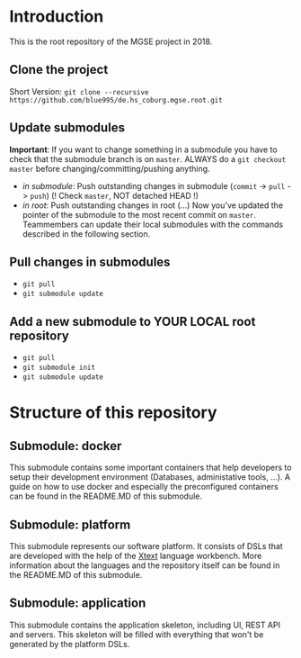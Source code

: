 # Introduction
This is the root repository of the MGSE project in 2018.

## Clone the project
Short Version: `git clone --recursive https://github.com/blue995/de.hs_coburg.mgse.root.git`

## Update submodules
**Important**: If you want to change something in a submodule you have to check that the submodule branch is on `master`. ALWAYS do a `git checkout master` before changing/committing/pushing anything.
* *in submodule*: Push outstanding changes in submodule (`commit` -> `pull` -> `push`) (! Check `master`, NOT detached HEAD !)
* *in root*: Push outstanding changes in root (...)
Now you've updated the pointer of the submodule to the most recent commit on `master`. Teammembers can update their local submodules with the commands described in the following section.

## Pull changes in submodules
* `git pull`
* `git submodule update`

## Add a new submodule to YOUR LOCAL root repository
* `git pull`
* `git submodule init`
* `git submodule update`

# Structure of this repository
## Submodule: docker
This submodule contains some important containers that help developers to setup their development environment (Databases, administative tools, ...). A guide on how to use docker and especially the preconfigured containers can be found in the README.MD of this submodule.

## Submodule: platform
This submodule represents our software platform. It consists of DSLs that are developed with the help of the [Xtext](https://www.eclipse.org/Xtext/) language workbench. More information about the languages and the repository itself can be found in the README.MD of this submodule.

## Submodule: application
This submodule contains the application skeleton, including UI, REST API and servers. This skeleton will be filled with everything that won't be generated by the platform DSLs.
